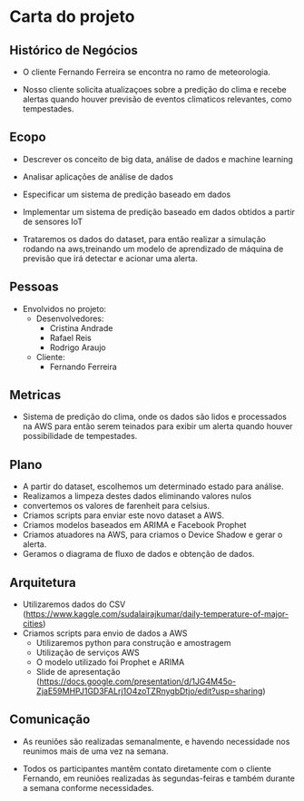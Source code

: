 # Carta do projeto

## Histórico de Negócios

* O cliente Fernando Ferreira se encontra no ramo de meteorologia.

* Nosso cliente solicita atualizaçoes sobre a predição do clima e recebe alertas quando houver previsão de eventos climaticos relevantes, como tempestades.

## Ecopo
*  Descrever os conceito de big data, análise de dados e machine learning
* Analisar aplicações de análise de dados
* Especificar um sistema de predição baseado em dados
* Implementar um sistema de predição baseado em dados obtidos a partir de sensores IoT

* Trataremos os dados do dataset, para então realizar a simulação rodando na aws,treinando um modelo de aprendizado de máquina de previsão que irá detectar e acionar uma alerta.


## Pessoas
* Envolvidos no projeto:
	* Desenvolvedores:
		* Cristina Andrade
		* Rafael Reis
		* Rodrigo Araujo
	* Cliente:
		* Fernando Ferreira

	
## Metricas
* Sistema de predição do clima, onde os dados são lidos e processados na AWS para então serem teinados para exibir um alerta quando houver possibilidade de tempestades.


## Plano
* A partir do dataset, escolhemos um determinado estado para análise.
* Realizamos a limpeza destes dados eliminando valores nulos
* convertemos os valores de farenheit para celsius.
* Criamos scripts para enviar este novo dataset a AWS.
* Criamos modelos baseados em ARIMA e Facebook Prophet
* Criamos atuadores na AWS, para criamos o Device Shadow e gerar o alerta.
* Geramos o diagrama de fluxo de dados e obtenção de dados.




## Arquitetura

  * Utilizaremos dados do CSV  (https://www.kaggle.com/sudalairajkumar/daily-temperature-of-major-cities)
* Criamos scripts para envio de dados a AWS
	* Utilizaremos python para construção e amostragem
	* Utilização de serviços AWS
	* O modelo utilizado foi Prophet e ARIMA
	* Slide de apresentação (https://docs.google.com/presentation/d/1JG4M45o-ZjaE59MHPJ1GD3FALrj1O4zoTZRnygbDtjo/edit?usp=sharing)
	


## Comunicação
* As reuniões são realizadas semanalmente, e havendo necessidade nos reunimos mais de uma vez na semana.

* Todos os participantes mantêm contato diretamente com o cliente Fernando, em reuniões realizadas às segundas-feiras e também durante a semana conforme necessidades.

